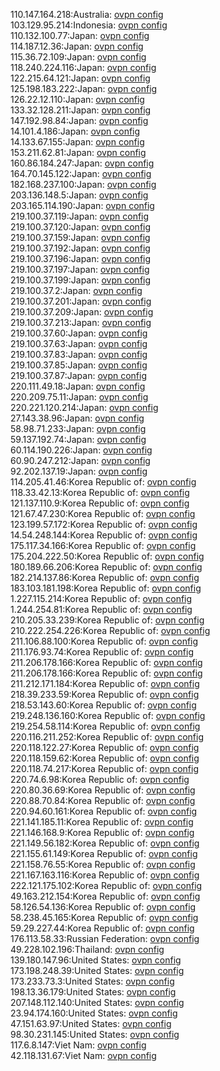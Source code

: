 110.147.164.218:Australia: [ovpn config](vpn/110_147_164_218.ovpn)  
103.129.95.214:Indonesia: [ovpn config](vpn/103_129_95_214.ovpn)  
110.132.100.77:Japan: [ovpn config](vpn/110_132_100_77.ovpn)  
114.187.12.36:Japan: [ovpn config](vpn/114_187_12_36.ovpn)  
115.36.72.109:Japan: [ovpn config](vpn/115_36_72_109.ovpn)  
118.240.224.116:Japan: [ovpn config](vpn/118_240_224_116.ovpn)  
122.215.64.121:Japan: [ovpn config](vpn/122_215_64_121.ovpn)  
125.198.183.222:Japan: [ovpn config](vpn/125_198_183_222.ovpn)  
126.22.12.110:Japan: [ovpn config](vpn/126_22_12_110.ovpn)  
133.32.128.211:Japan: [ovpn config](vpn/133_32_128_211.ovpn)  
147.192.98.84:Japan: [ovpn config](vpn/147_192_98_84.ovpn)  
14.101.4.186:Japan: [ovpn config](vpn/14_101_4_186.ovpn)  
14.133.67.155:Japan: [ovpn config](vpn/14_133_67_155.ovpn)  
153.211.62.81:Japan: [ovpn config](vpn/153_211_62_81.ovpn)  
160.86.184.247:Japan: [ovpn config](vpn/160_86_184_247.ovpn)  
164.70.145.122:Japan: [ovpn config](vpn/164_70_145_122.ovpn)  
182.168.237.100:Japan: [ovpn config](vpn/182_168_237_100.ovpn)  
203.136.148.5:Japan: [ovpn config](vpn/203_136_148_5.ovpn)  
203.165.114.190:Japan: [ovpn config](vpn/203_165_114_190.ovpn)  
219.100.37.119:Japan: [ovpn config](vpn/219_100_37_119.ovpn)  
219.100.37.120:Japan: [ovpn config](vpn/219_100_37_120.ovpn)  
219.100.37.159:Japan: [ovpn config](vpn/219_100_37_159.ovpn)  
219.100.37.192:Japan: [ovpn config](vpn/219_100_37_192.ovpn)  
219.100.37.196:Japan: [ovpn config](vpn/219_100_37_196.ovpn)  
219.100.37.197:Japan: [ovpn config](vpn/219_100_37_197.ovpn)  
219.100.37.199:Japan: [ovpn config](vpn/219_100_37_199.ovpn)  
219.100.37.2:Japan: [ovpn config](vpn/219_100_37_2.ovpn)  
219.100.37.201:Japan: [ovpn config](vpn/219_100_37_201.ovpn)  
219.100.37.209:Japan: [ovpn config](vpn/219_100_37_209.ovpn)  
219.100.37.213:Japan: [ovpn config](vpn/219_100_37_213.ovpn)  
219.100.37.60:Japan: [ovpn config](vpn/219_100_37_60.ovpn)  
219.100.37.63:Japan: [ovpn config](vpn/219_100_37_63.ovpn)  
219.100.37.83:Japan: [ovpn config](vpn/219_100_37_83.ovpn)  
219.100.37.85:Japan: [ovpn config](vpn/219_100_37_85.ovpn)  
219.100.37.87:Japan: [ovpn config](vpn/219_100_37_87.ovpn)  
220.111.49.18:Japan: [ovpn config](vpn/220_111_49_18.ovpn)  
220.209.75.11:Japan: [ovpn config](vpn/220_209_75_11.ovpn)  
220.221.120.214:Japan: [ovpn config](vpn/220_221_120_214.ovpn)  
27.143.38.96:Japan: [ovpn config](vpn/27_143_38_96.ovpn)  
58.98.71.233:Japan: [ovpn config](vpn/58_98_71_233.ovpn)  
59.137.192.74:Japan: [ovpn config](vpn/59_137_192_74.ovpn)  
60.114.190.226:Japan: [ovpn config](vpn/60_114_190_226.ovpn)  
60.90.247.212:Japan: [ovpn config](vpn/60_90_247_212.ovpn)  
92.202.137.19:Japan: [ovpn config](vpn/92_202_137_19.ovpn)  
114.205.41.46:Korea Republic of: [ovpn config](vpn/114_205_41_46.ovpn)  
118.33.42.13:Korea Republic of: [ovpn config](vpn/118_33_42_13.ovpn)  
121.137.110.9:Korea Republic of: [ovpn config](vpn/121_137_110_9.ovpn)  
121.67.47.230:Korea Republic of: [ovpn config](vpn/121_67_47_230.ovpn)  
123.199.57.172:Korea Republic of: [ovpn config](vpn/123_199_57_172.ovpn)  
14.54.248.144:Korea Republic of: [ovpn config](vpn/14_54_248_144.ovpn)  
175.117.34.166:Korea Republic of: [ovpn config](vpn/175_117_34_166.ovpn)  
175.204.222.50:Korea Republic of: [ovpn config](vpn/175_204_222_50.ovpn)  
180.189.66.206:Korea Republic of: [ovpn config](vpn/180_189_66_206.ovpn)  
182.214.137.86:Korea Republic of: [ovpn config](vpn/182_214_137_86.ovpn)  
183.103.181.198:Korea Republic of: [ovpn config](vpn/183_103_181_198.ovpn)  
1.227.115.214:Korea Republic of: [ovpn config](vpn/1_227_115_214.ovpn)  
1.244.254.81:Korea Republic of: [ovpn config](vpn/1_244_254_81.ovpn)  
210.205.33.239:Korea Republic of: [ovpn config](vpn/210_205_33_239.ovpn)  
210.222.254.226:Korea Republic of: [ovpn config](vpn/210_222_254_226.ovpn)  
211.106.88.100:Korea Republic of: [ovpn config](vpn/211_106_88_100.ovpn)  
211.176.93.74:Korea Republic of: [ovpn config](vpn/211_176_93_74.ovpn)  
211.206.178.166:Korea Republic of: [ovpn config](vpn/211_206_178_166.ovpn)  
211.206.178.166:Korea Republic of: [ovpn config](vpn/211_206_178_166.ovpn)  
211.212.171.184:Korea Republic of: [ovpn config](vpn/211_212_171_184.ovpn)  
218.39.233.59:Korea Republic of: [ovpn config](vpn/218_39_233_59.ovpn)  
218.53.143.60:Korea Republic of: [ovpn config](vpn/218_53_143_60.ovpn)  
219.248.136.160:Korea Republic of: [ovpn config](vpn/219_248_136_160.ovpn)  
219.254.58.114:Korea Republic of: [ovpn config](vpn/219_254_58_114.ovpn)  
220.116.211.252:Korea Republic of: [ovpn config](vpn/220_116_211_252.ovpn)  
220.118.122.27:Korea Republic of: [ovpn config](vpn/220_118_122_27.ovpn)  
220.118.159.62:Korea Republic of: [ovpn config](vpn/220_118_159_62.ovpn)  
220.118.74.217:Korea Republic of: [ovpn config](vpn/220_118_74_217.ovpn)  
220.74.6.98:Korea Republic of: [ovpn config](vpn/220_74_6_98.ovpn)  
220.80.36.69:Korea Republic of: [ovpn config](vpn/220_80_36_69.ovpn)  
220.88.70.84:Korea Republic of: [ovpn config](vpn/220_88_70_84.ovpn)  
220.94.60.161:Korea Republic of: [ovpn config](vpn/220_94_60_161.ovpn)  
221.141.185.11:Korea Republic of: [ovpn config](vpn/221_141_185_11.ovpn)  
221.146.168.9:Korea Republic of: [ovpn config](vpn/221_146_168_9.ovpn)  
221.149.56.182:Korea Republic of: [ovpn config](vpn/221_149_56_182.ovpn)  
221.155.61.149:Korea Republic of: [ovpn config](vpn/221_155_61_149.ovpn)  
221.158.76.55:Korea Republic of: [ovpn config](vpn/221_158_76_55.ovpn)  
221.167.163.116:Korea Republic of: [ovpn config](vpn/221_167_163_116.ovpn)  
222.121.175.102:Korea Republic of: [ovpn config](vpn/222_121_175_102.ovpn)  
49.163.212.154:Korea Republic of: [ovpn config](vpn/49_163_212_154.ovpn)  
58.126.54.136:Korea Republic of: [ovpn config](vpn/58_126_54_136.ovpn)  
58.238.45.165:Korea Republic of: [ovpn config](vpn/58_238_45_165.ovpn)  
59.29.227.44:Korea Republic of: [ovpn config](vpn/59_29_227_44.ovpn)  
176.113.58.33:Russian Federation: [ovpn config](vpn/176_113_58_33.ovpn)  
49.228.102.196:Thailand: [ovpn config](vpn/49_228_102_196.ovpn)  
139.180.147.96:United States: [ovpn config](vpn/139_180_147_96.ovpn)  
173.198.248.39:United States: [ovpn config](vpn/173_198_248_39.ovpn)  
173.233.73.3:United States: [ovpn config](vpn/173_233_73_3.ovpn)  
198.13.36.179:United States: [ovpn config](vpn/198_13_36_179.ovpn)  
207.148.112.140:United States: [ovpn config](vpn/207_148_112_140.ovpn)  
23.94.174.160:United States: [ovpn config](vpn/23_94_174_160.ovpn)  
47.151.63.97:United States: [ovpn config](vpn/47_151_63_97.ovpn)  
98.30.231.145:United States: [ovpn config](vpn/98_30_231_145.ovpn)  
117.6.8.147:Viet Nam: [ovpn config](vpn/117_6_8_147.ovpn)  
42.118.131.67:Viet Nam: [ovpn config](vpn/42_118_131_67.ovpn)  
